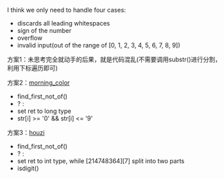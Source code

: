 
I think we only need to handle four cases:

 - discards all leading whitespaces
 - sign of the number
 - overflow
 - invalid input(out of the range of [0, 1, 2, 3, 4, 5, 6, 7, 8, 9])

方案1：未思考完全就动手的后果，就是代码混乱(不需要调用substr()进行分割，利用下标遍历即可)

方案2：[morning_color](https://discuss.leetcode.com/topic/15891/8ms-c-solution-easy-to-understand)
 - find_first_not_of()
 - ? :
 - set ret to long type
 - str[i] >= '0' && str[i] <= '9'

方案3：[houzi](https://discuss.leetcode.com/topic/29207/8-line-c-concise-solution)
 - find_first_not_of()
 - ? :
 - set ret to int type, while [214748364][7] split into two parts
 - isdigit()
